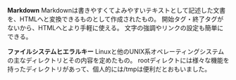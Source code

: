__Markdown__
Markdownは書きやすくてよみやすいテキストとして記述した文書を、HTMLへと変換できるものとして作成されたもの。
開始タグ・終了タグがないから、HTMLへとより手軽に使える。
文字の強調やリンクの設定も簡単にできる。

__ファイルシステムヒエラルキー__
Linuxと他のUNIX系オペレーティングシステムの主なディレクトリとその内容を定めたもの。
rootディレクトには様々な機能を持ったディレクトリがあって、個人的には/tmpは便利だとおもいました。
